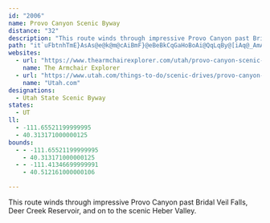```yaml
---
id: "2006"
name: Provo Canyon Scenic Byway
distance: "32"
description: "This route winds through impressive Provo Canyon past Bridal Veil Falls, Deer Creek Reservoir, and on to the scenic Heber Valley."
path: "it`uFbtnhTmE}AsAs@e@k@m@cAiBmF}@eBeBkCqGaHoBoAi@QqLqBy@[iAq@_AmA}@gBmGgTs@mBiAmBuA{AcBkA{LwDy@a@mA_AuA{B}@sCK}@g@aMAaCT_CnAyExAuEl@{CN_BB_Ek@_FeCkQMsCUaWk@}Li@aDyBsEwIoHwA_BoAsC}BgHy@kB_BaCs@k@wFkDePuKoAaA_DmD}AsCmCkIsBcHqBgFwAkBcBaBgGaFsCyCwAmBcCeEoAsCgJwWi@mB_@eBsBqRo@cCa@{@u@kAoBgCiBmBs@gAi@yAyAeIcAyCiGcJmA_DsCiJe@_Ao@eAaGuHy@_B]sA[sBEkCDkCN}DM_G[sCi@mB_A_CoDmFgCeDw@sBqAiGgEuK}B_IeAoCwAyC}CgFoEwGa@cA_B_Jo@yBo@sAeAsA}AmAoAk@_Cs@cBEwGBqCHeNpBwHe@eBVgEtAmBDu@KwCaAcJmEy@k@}@sAmEgIuAaB}AeAoBk@qBG{B^qEdBo@F{A?kCs@iEyB}BmAyAqAwDiFy@q@y@e@mEyAkAm@cB}A}@}Ae@eBiBuKSS]wBg@gBmAmCs@_Au@s@iCyAqRwFcD{A_Aq@kAgAgBaC{@eBsBoFiByDqHsI_HsGoByAuFoAaAk@iBqBm@gAa@kAYsAYyBHiDHw@xBaJTeCCaEe@oGu@yBs@sAu@}@uD{CqByB}@mAe@sAkCaNa@wA}CkHc@wAsDwQe@}CSoCL}CNoBvO{v@dCoKxDoR~@gF^{DZ_J?gDQgEg@_FuDwTwFkZcAmDuAeC}@eAoBmAyAg@oBK}A@sCt@}@f@_BxAs@~@cAhCq@~C}CnRe@xBaC~FmCtEiBrBsCfCmEpCmCx@yFr@mSx@wXj@mFf@iHjA{C`A}GdCgKlFcBj@aBRkAE}AYuAm@gDyBcCmBiB_CsEyG}@{Bs@_EqAqF}BoHi@sFu@uKIkCUuBm@eDoAaEs@_BiA{AiA_A}CmAyAWoA?wAJaB^oNlDqDl@_CFoAIcEsAsBwAgCgDeAyCqG_Xw@wBqAr@g@JyfADssBx@wWEid@PwNCsPNoRbAem@_@`@onALgNN{D|@yEj@aBzA{Cj@w@nDaD`EaDrAwAjAeBlAgCn@aCj@wCXmF^omCVkFx@oHNgu@"
websites:
  - url: "https://www.thearmchairexplorer.com/utah/provo-canyon-scenic-byway.php"
    name: The Armchair Explorer
  - url: "https://www.utah.com/things-to-do/scenic-drives/provo-canyon-scenic-drives/"
    name: "Utah.com"
designations:
  - Utah State Scenic Byway
states:
  - UT
ll:
  - -111.65521199999995
  - 40.313171000000125
bounds:
  - - -111.65521199999995
    - 40.313171000000125
  - - -111.41346699999991
    - 40.512161000000106

---
```


This route winds through impressive Provo Canyon past Bridal Veil Falls, Deer Creek Reservoir, and on to the scenic Heber Valley.
